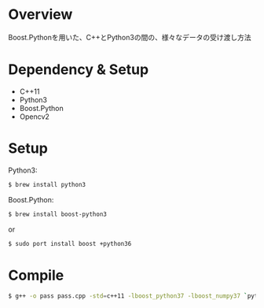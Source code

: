 
# Overview
Boost.Pythonを用いた、C++とPython3の間の、様々なデータの受け渡し方法

# Dependency & Setup
- C++11
- Python3
- Boost.Python
- Opencv2

# Setup
Python3:
```bash
$ brew install python3
```

Boost.Python:
```bash
$ brew install boost-python3
```
or
```bash
$ sudo port install boost +python36
```

# Compile
```bash
$ g++ -o pass pass.cpp -std=c++11 -lboost_python37 -lboost_numpy37 `python3-config --cflags` `python3-config --ldflags` `pkg-config --libs opencv`
```
